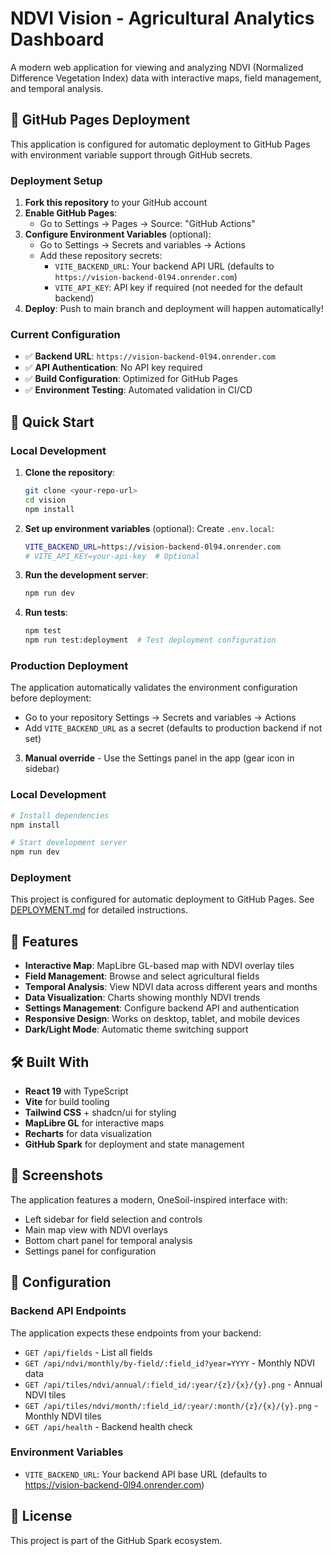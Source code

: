 # NDVI Vision - Agricultural Analytics Dashboard

A modern web application for viewing and analyzing NDVI (Normalized Difference Vegetation Index) data with interactive maps, field management, and temporal analysis.

## 🚀 GitHub Pages Deployment

This application is configured for automatic deployment to GitHub Pages with environment variable support through GitHub secrets.

### Deployment Setup

1. **Fork this repository** to your GitHub account
2. **Enable GitHub Pages**: 
   - Go to Settings → Pages → Source: "GitHub Actions"
3. **Configure Environment Variables** (optional):
   - Go to Settings → Secrets and variables → Actions
   - Add these repository secrets:
     - `VITE_BACKEND_URL`: Your backend API URL (defaults to `https://vision-backend-0l94.onrender.com`)
     - `VITE_API_KEY`: API key if required (not needed for the default backend)
4. **Deploy**: Push to main branch and deployment will happen automatically!

### Current Configuration
- ✅ **Backend URL**: `https://vision-backend-0l94.onrender.com`  
- ✅ **API Authentication**: No API key required
- ✅ **Build Configuration**: Optimized for GitHub Pages
- ✅ **Environment Testing**: Automated validation in CI/CD

## 🎯 Quick Start

### Local Development

1. **Clone the repository**:
   ```bash
   git clone <your-repo-url>
   cd vision
   npm install
   ```

2. **Set up environment variables** (optional):
   Create `.env.local`:
   ```bash
   VITE_BACKEND_URL=https://vision-backend-0l94.onrender.com
   # VITE_API_KEY=your-api-key  # Optional
   ```

3. **Run the development server**:
   ```bash
   npm run dev
   ```

4. **Run tests**:
   ```bash
   npm test
   npm run test:deployment  # Test deployment configuration
   ```

### Production Deployment

The application automatically validates the environment configuration before deployment:
   - Go to your repository Settings → Secrets and variables → Actions
   - Add `VITE_BACKEND_URL` as a secret (defaults to production backend if not set)

3. **Manual override** - Use the Settings panel in the app (gear icon in sidebar)

### Local Development

```bash
# Install dependencies
npm install

# Start development server
npm run dev
```

### Deployment

This project is configured for automatic deployment to GitHub Pages. See [DEPLOYMENT.md](./DEPLOYMENT.md) for detailed instructions.

## 🎯 Features

- **Interactive Map**: MapLibre GL-based map with NDVI overlay tiles
- **Field Management**: Browse and select agricultural fields
- **Temporal Analysis**: View NDVI data across different years and months
- **Data Visualization**: Charts showing monthly NDVI trends
- **Settings Management**: Configure backend API and authentication
- **Responsive Design**: Works on desktop, tablet, and mobile devices
- **Dark/Light Mode**: Automatic theme switching support

## 🛠️ Built With

- **React 19** with TypeScript
- **Vite** for build tooling
- **Tailwind CSS** + shadcn/ui for styling
- **MapLibre GL** for interactive maps
- **Recharts** for data visualization
- **GitHub Spark** for deployment and state management

## 📱 Screenshots

The application features a modern, OneSoil-inspired interface with:
- Left sidebar for field selection and controls
- Main map view with NDVI overlays
- Bottom chart panel for temporal analysis
- Settings panel for configuration

## 🔧 Configuration

### Backend API Endpoints

The application expects these endpoints from your backend:
- `GET /api/fields` - List all fields
- `GET /api/ndvi/monthly/by-field/:field_id?year=YYYY` - Monthly NDVI data
- `GET /api/tiles/ndvi/annual/:field_id/:year/{z}/{x}/{y}.png` - Annual NDVI tiles
- `GET /api/tiles/ndvi/month/:field_id/:year/:month/{z}/{x}/{y}.png` - Monthly NDVI tiles
- `GET /api/health` - Backend health check

### Environment Variables

- `VITE_BACKEND_URL`: Your backend API base URL (defaults to https://vision-backend-0l94.onrender.com)

## 📄 License

This project is part of the GitHub Spark ecosystem.
